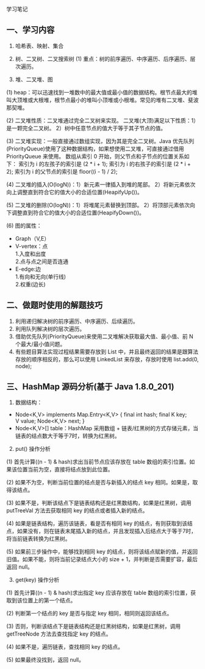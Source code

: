 学习笔记
## 一、学习内容

1. 哈希表、映射、集合

2. 树、二叉树、二叉搜索树
(1) 重点：树的前序遍历、中序遍历、后序遍历、层次遍历。

3. 堆、二叉堆、图

(1) heap：可以迅速找到一堆数中的最大值或最小值的数据结构。根节点最大的堆叫大顶堆或大根堆，根节点最小的堆叫小顶堆或小根堆。常见的堆有二叉堆、斐波那契堆。

(2) 二叉堆性质：二叉堆通过完全二叉树来实现。
    二叉堆(大顶)满足以下性质：1）是一颗完全二叉树。 2）树中任意节点的值大于等于其子节点的值。

(3) 二叉堆实现：一般直接通过数组实现，因为其是完全二叉树。Java 优先队列(PriorityQueue)使用了这种数据结构，如果想使用二叉堆，可直接通过借用 PriorityQueue 来使用。
    数组从索引 0 开始，则父节点和子节点的位置关系如下：
    索引为 i 的左孩子的索引是 (2 * i + 1);
    索引为 i 的右孩子的索引是 (2 * i + 2);
    索引为 i 的父节点的索引是 floor((i - 1) / 2);

(4) 二叉堆的插入(O(logN))：1）新元素一律插入到堆的尾部。 2）将新元素依次向上调整直到符合它的值大小的合适位置(HeapifyUp())。

(5) 二叉堆的删除(O(logN))：1）将堆尾元素替换到顶部。 2）将顶部元素依次向下调整直到符合它的值大小的合适位置(HeapifyDown())。
    
(6) 图的属性：
- Graph（V,E）
- V-vertex：点  
1.入度和出度  
2.点与点之间是否连通
- E-edge:边  
1.有向和无向(单行线)  
2.权重(边长)  
        
## 二、做题时使用的解题技巧
1. 利用递归解决树的前序遍历、中序遍历、后续遍历。
2. 利用队列解决树的层次遍历。
3. 借助优先队列(PriorityQueue)来使用二叉堆解决获取最大值、最小值、前 N 个最大/最小值问题。
4. 有些题目算法实现过程结果需要存放到 List 中，并且最终返回的结果是跟算法存放的顺序相反的，那么可以使用 LinkedList 来存放，存放时使用 list.add(0, node);

## 三、HashMap 源码分析(基于 Java 1.8.0_201)
1. 数据结构：
- Node<K,V> implements Map.Entry<K,V> {
    final int hash;
    final K key;    
    V value;
    Node<K,V> next;
}
- Node<K,V>[] table：HashMap 采用数组 + 链表/红黑树的方式存储元素，当链表的结点数大于等于7时，转换为红黑树。

2. put() 操作分析

(1) 首先计算((n - 1) & hash)求出当前节点应该存放在 table 数组的索引位置。如果该位置当前为空，直接将结点放到此位置。

(2) 如果不为空，判断当前位置的结点是否与新插入的结点 key 相同。如果是，取得该结点。

(3) 如果不是，判断该结点下是链表结构还是红黑数结构，如果是红黑树，调用 putTreeVal 方法去获取相同 key 的结点或者插入新的结点。

(4) 如果是链表结构，遍历该链表，看是否有相同 key 的结点，有则获取到该结点，如果没有，则在链表末尾插入新的结点，并且发现插入后结点大于等于7时，将当前链表转换为红黑树。

(5) 如果前三步操作中，能够找到相同 key 的结点，则将该结点赋新的值，并返回旧值。如果不能，则将当前记录结点大小的 size + 1，并判断是否需要扩容，最后返回 null。

3. get(key) 操作分析

(1) 首先计算((n - 1) & hash)求出指定 key 应该存放在 table 数组的索引位置，获取到该位置上的第一个结点。

(2) 判断第一个结点的 key 是否与指定 key 相同，相同则返回该结点。

(3) 否则，判断该结点下是链表结构还是红黑树结构，如果是红黑树，调用 getTreeNode 方法去查找指定 key 的结点。

(4) 如果不是，遍历链表，查找相同 key 的结点。

(5) 如果最终没找到，返回 null。
